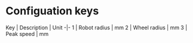 
# Configuation keys

Key | Description | Unit
-|-
1 | Robot radius | mm
2 | Wheel radius | mm
3 | Peak speed | mm
